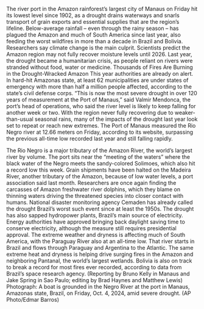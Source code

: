 The river port in the Amazon rainforest’s largest city of Manaus on Friday hit its lowest level since 1902, as a drought drains waterways and snarls transport of grain exports and essential supplies that are the region’s lifeline.
Below-average rainfall – even through the rainy season – has plagued the Amazon and much of South America since last year, also feeding the worst wildfires in more than a decade in Brazil and Bolivia. Researchers say climate change is the main culprit.
Scientists predict the Amazon region may not fully recover moisture levels until 2026.
Last year, the drought became a humanitarian crisis, as people reliant on rivers were stranded without food, water or medicine.
Thousands of Fires Are Burning in the Drought-Wracked Amazon
This year authorities are already on alert. In hard-hit Amazonas state, at least 62 municipalities are under states of emergency with more than half a million people affected, according to the state’s civil defense corps.
“This is now the most severe drought in over 120 years of measurement at the Port of Manaus,” said Valmir Mendonca, the port’s head of operations, who said the river level is likely to keep falling for another week or two.
With the region never fully recovering due to weaker-than-usual seasonal rains, many of the impacts of the drought last year look set to repeat or reach new extremes.
The Port of Manaus measured the Rio Negro river at 12.66 meters on Friday, according to its website, surpassing the previous all-time low recorded last year and still falling rapidly.

The Rio Negro is a major tributary of the Amazon River, the world’s largest river by volume. The port sits near the “meeting of the waters” where the black water of the Negro meets the sandy-colored Solimoes, which also hit a record low this week.
Grain shipments have been halted on the Madeira River, another tributary of the Amazon, because of low water levels, a port association said last month.
Researchers are once again finding the carcasses of Amazon freshwater river dolphins, which they blame on thinning waters driving the threatened species into closer contact with humans.
National disaster monitoring agency Cemaden has already called the drought Brazil’s worst such event since at least the 1950s.
The drought has also sapped hydropower plants, Brazil’s main source of electricity. Energy authorities have approved bringing back daylight saving time to conserve electricity, although the measure still requires presidential approval.
The extreme weather and dryness is affecting much of South America, with the Paraguay River also at an all-time low. That river starts in Brazil and flows through Paraguay and Argentina to the Atlantic.
The same extreme heat and dryness is helping drive surging fires in the Amazon and neighboring Pantanal, the world’s largest wetlands. Bolivia is also on track to break a record for most fires ever recorded, according to data from Brazil’s space research agency.
(Reporting by Bruno Kelly in Manaus and Jake Spring in Sao Paulo; editing by Brad Haynes and Matthew Lewis)
Photograph: A boat is grounded in the Negro River at the port in Manaus, Amazonas state, Brazil, on Friday, Oct. 4, 2024, amid severe drought. (AP Photo/Edmar Barros)